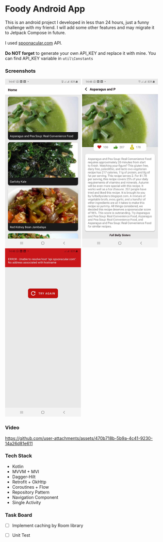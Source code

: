

# Foody Android App
This is an android project I developed in less than 24 hours, just a funny challenge with my friend.
I will add some other features and may migrate it to Jetpack Compose in future.
<br>
<br>
I used [spoonacular.com](http://spoonacular.com) API.
<br>
<br>
**Do NOT forget** to generate your own API_KEY and replace it with mine. You can find API_KEY variable in ```util\Constants```


### Screenshots
<p float="left">
<img src="https://github.com/rezalaki/FoodyAndroidApp/blob/master/arts/one.jpg?raw=true" alt="screenshot-one" width="250" />
<img src="https://github.com/rezalaki/FoodyAndroidApp/blob/master/arts/two.jpg?raw=true" alt="screenshot-two" width="250" />
<img src="https://github.com/rezalaki/FoodyAndroidApp/blob/master/arts/three.jpg?raw=true" alt="screenshot-three" width="250" />
</p>

### Video
https://github.com/user-attachments/assets/470b718b-5b9a-4c41-9230-14a26d81e611


### Tech Stack
- Kotlin
- MVVM + MVI
- Dagger-Hilt
- Retrofit + OkHttp
- Coroutines + Flow
- Repository Pattern
- Navigation Component
- Single Activity


### Task Board
- [ ] Implement caching by Room library
- [ ] Unit Test

